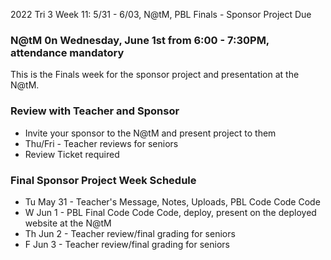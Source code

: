 2022 Tri 3 Week 11: 5/31 - 6/03, N@tM, PBL Finals - Sponsor Project Due

### N@tM 0n Wednesday, June 1st from 6:00 - 7:30PM, attendance mandatory


This is the Finals week for the sponsor project and presentation at the N@tM. 

### Review with Teacher and Sponsor
*  Invite your sponsor to the N@tM and present project to them
*  Thu/Fri - Teacher reviews for seniors
*  Review Ticket required
    
###  Final Sponsor Project Week Schedule
* Tu May 31 - Teacher's Message, Notes, Uploads, PBL Code Code Code
* W  Jun 1  - PBL Final Code Code Code, deploy, present on the deployed website at the N@tM
* Th Jun 2  - Teacher review/final grading for seniors
* F  Jun 3  - Teacher review/final grading for seniors

